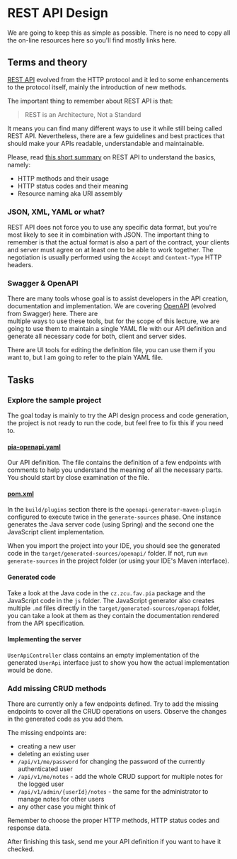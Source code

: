 # REST API Design

We are going to keep this as simple as possible. There is no need to
copy all the on-line resources here so you'll find mostly links here.

## Terms and theory

[REST API](https://restfulapi.net/) evolved from the HTTP protocol
and it led to some enhancements to the protocol itself, mainly
the introduction of new methods.

The important thing to remember about REST API is that:

> REST is an Architecture, Not a Standard

It means you can find many different ways to use it while still
being called REST API. Nevertheless, there are a few guidelines and best
practices that should make your APIs readable, understandable and maintainable.

Please, read [this short summary](https://stoplight.io/blog/rest-api-standards-do-they-even-exist/)
on REST API to understand the basics, namely:

* HTTP methods and their usage
* HTTP status codes and their meaning
* Resource naming aka URI assembly

### JSON, XML, YAML or what?

REST API does not force you to use any specific data format, but you're most likely
to see it in combination with JSON. The important thing to remember is
that the actual format is also a part of the contract, your clients and server must
agree on at least one to be able to work together. The negotiation is usually
performed using the `Accept` and `Content-Type` HTTP headers.

### Swagger & OpenAPI

There are many tools whose goal is to assist developers in the API creation, documentation
and implementation. We are covering 
[OpenAPI](https://swagger.io/specification/) (evolved from Swagger) here. There are  
multiple ways to use these tools, but for the scope of this lecture, we are going to 
use them to maintain a single YAML file with our API definition and generate all
necessary code for both, client and server sides.

There are UI tools for editing the definition file, you can use them if you want to, 
but I am going to refer to the plain YAML file.

## Tasks

### Explore the sample project

The goal today is mainly to try the API design process and code generation,
the project is not ready to run the code, but feel free to fix this if you need to.

#### [pia-openapi.yaml](openapi/pia-openapi.yaml)

Our API definition. The file contains the definition of a few endpoints with
comments to help you understand the meaning of all the necessary parts. You should 
start by close examination of the file. 

#### [pom.xml](pom.xml)

In the `build/plugins` section there is the `openapi-generator-maven-plugin`
configured to execute twice in the `generate-sources` phase. One instance generates
the Java server code (using Spring) and the second one the JavaScript client implementation.

When you import the project into your IDE, you should see the generated code in the 
`target/generated-sources/openapi/` folder. If not, run `mvn generate-sources` in the 
project folder (or using your IDE's Maven interface).

#### Generated code

Take a look at the Java code in the `cz.zcu.fav.pia` package and the JavaScript code 
in the `js` folder. The JavaScript generator also creates multiple `.md` files directly
in the `target/generated-sources/openapi` folder, you can take a look at them as they 
contain the documentation rendered from the API specification.

#### Implementing the server

`UserApiController` class contains an empty implementation of the generated `UserApi`
interface just to show you how the actual implementation would be done.

### Add missing CRUD methods

There are currently only a few endpoints defined. Try to add the missing endpoints
to cover all the CRUD operations on users. Observe the changes in the generated code
as you add them.

The missing endpoints are:

* creating a new user
* deleting an existing user
* `/api/v1/me/password` for changing the password of the currently authenticated user
* `/api/v1/me/notes` - add the whole CRUD support for multiple notes for the logged 
user
* `/api/v1/admin/{userId}/notes` - the same for the administrator to manage notes for 
other users
* any other case you might think of

Remember to choose the proper HTTP methods, HTTP status codes and response data.

After finishing this task, send me your API definition if you want to have it checked.
